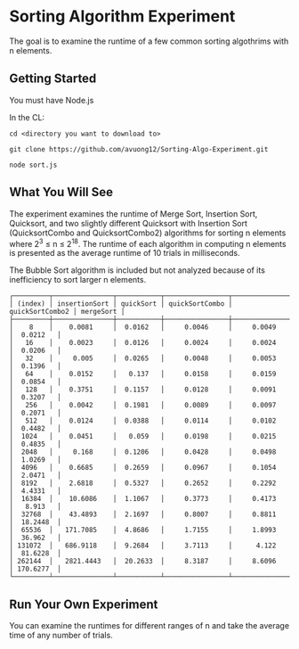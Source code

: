 # Sorting Algorithm Experiment

The goal is to examine the runtime of a few common sorting algothrims with n elements.

## Getting Started

You must have Node.js

In the CL:

```
cd <directory you want to download to>

git clone https://github.com/avuong12/Sorting-Algo-Experiment.git

node sort.js

```

## What You Will See

The experiment examines the runtime of Merge Sort, Insertion Sort, Quicksort, and two slightly different Quicksort with Insertion Sort (QuicksortCombo and QuicksortCombo2) algorithms for sorting n elements where 2<sup>3</sup> ≤ n ≤ 2<sup>18</sup>.
The runtime of each algorithm in computing n elements is presented as the average runtime of 10 trials in milliseconds.

The Bubble Sort algorithm is included but not analyzed because of its inefficiency to sort larger n elements.

```
┌─────────┬───────────────┬───────────┬────────────────┬─────────────────┬───────────┐
│ (index) │ insertionSort │ quickSort │ quickSortCombo │ quickSortCombo2 │ mergeSort │
├─────────┼───────────────┼───────────┼────────────────┼─────────────────┼───────────┤
│    8    │    0.0081     │  0.0162   │     0.0046     │     0.0049      │  0.0212   │
│   16    │    0.0023     │  0.0126   │     0.0024     │     0.0024      │  0.0206   │
│   32    │     0.005     │  0.0265   │     0.0048     │     0.0053      │  0.1396   │
│   64    │    0.0152     │   0.137   │     0.0158     │     0.0159      │  0.0854   │
│   128   │    0.3751     │  0.1157   │     0.0128     │     0.0091      │  0.3207   │
│   256   │    0.0042     │  0.1981   │     0.0089     │     0.0097      │  0.2071   │
│   512   │    0.0124     │  0.0388   │     0.0114     │     0.0102      │  0.4482   │
│  1024   │    0.0451     │   0.059   │     0.0198     │     0.0215      │  0.4835   │
│  2048   │     0.168     │  0.1206   │     0.0428     │     0.0498      │  1.0269   │
│  4096   │    0.6685     │  0.2659   │     0.0967     │     0.1054      │  2.0471   │
│  8192   │    2.6818     │  0.5327   │     0.2652     │     0.2292      │  4.4331   │
│  16384  │    10.6086    │  1.1067   │     0.3773     │     0.4173      │   8.913   │
│  32768  │    43.4893    │  2.1697   │     0.8007     │     0.8811      │  18.2448  │
│  65536  │   171.7085    │  4.8686   │     1.7155     │     1.8993      │  36.962   │
│ 131072  │   686.9118    │  9.2684   │     3.7113     │      4.122      │  81.6228  │
│ 262144  │   2821.4443   │  20.2633  │     8.3187     │     8.6096      │ 170.6277  │
└─────────┴───────────────┴───────────┴────────────────┴─────────────────┴───────────┘
```

## Run Your Own Experiment

You can examine the runtimes for different ranges of n and take the average time of any number of trials.
